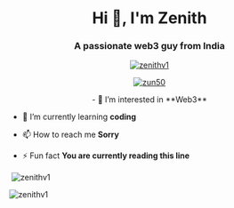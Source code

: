 <h1 align="center">Hi 👋, I'm Zenith</h1>
<h3 align="center">A passionate web3 guy from India</h3>

<p align="center"> <a href="https://github.com/ryo-ma/github-profile-trophy"><img src="https://github-profile-trophy.vercel.app/?username=zenithv1" alt="zenithv1" /></a> </p>

<p align="center"> <a href="https://twitter.com/zun50" target="blank"><img src="https://img.shields.io/twitter/follow/zun50?logo=twitter&style=for-the-badge" alt="zun50" /></a> </p>

<p align="center"> - 👀 I’m interested in **Web3** </p>

- 🌱 I’m currently learning **coding**

- 📫 How to reach me **Sorry**

- ⚡ Fun fact **You are currently reading this line** </p>

<p>&nbsp;<img align="center" src="https://github-readme-stats.vercel.app/api?username=zenithv1&show_icons=true&locale=en" alt="zenithv1" />

<p><img align="center" src="https://github-readme-streak-stats.herokuapp.com/?user=zenithv1&" alt="zenithv1" /></p>
